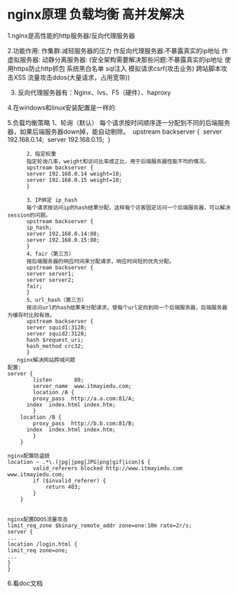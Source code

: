 # nginx原理 负载均衡 高并发解决
  1.nginx是高性能的http服务器/反向代理服务器
  
  2.功能作用:
    作集群:减轻服务器的压力
    作反向代理服务器:不暴露真实的ip地址
    作虚拟服务器:
    动静分离服务器:
    (安全架构需要解决那些问题:不暴露真实的ip地址 使用https防止http抓包 系统黑白名单 sql注入 模拟请求csrf(攻击业务) 跨站脚本攻击XSS 
    流量攻击ddos(大量请求，占用宽带))
    
   3. 反向代理服务器有：Nginx、lvs、F5（硬件）、haproxy
   
   4.在windows和linux安装配置是一样的
   
   5.负载均衡策略
          1、轮询（默认）
          每个请求按时间顺序逐一分配到不同的后端服务器，如果后端服务器down掉，能自动剔除。 
          upstream backserver { 
          server 192.168.0.14; 
          server 192.168.0.15; 
          } 

          2、指定权重
          指定轮询几率，weight和访问比率成正比，用于后端服务器性能不均的情况。 
          upstream backserver { 
          server 192.168.0.14 weight=10; 
          server 192.168.0.15 weight=10; 
          } 

          3、IP绑定 ip_hash
          每个请求按访问ip的hash结果分配，这样每个访客固定访问一个后端服务器，可以解决session的问题。 
          upstream backserver { 
          ip_hash; 
          server 192.168.0.14:88; 
          server 192.168.0.15:80; 
          } 
          4、fair（第三方）
          按后端服务器的响应时间来分配请求，响应时间短的优先分配。 
          upstream backserver { 
          server server1; 
          server server2; 
          fair; 
          } 
          5、url_hash（第三方）
          按访问url的hash结果来分配请求，使每个url定向到同一个后端服务器，后端服务器为缓存时比较有效。 
          upstream backserver { 
          server squid1:3128; 
          server squid2:3128; 
          hash $request_uri; 
          hash_method crc32; 
          } 
       nginx解决网站跨域问题
    配置:
    server {
            listen       80;
            server_name  www.itmayiedu.com;
            location /A {
            proxy_pass  http://a.a.com:81/A;
          index  index.html index.htm;
            }
        location /B {
            proxy_pass  http://b.b.com:81/B;
          index  index.html index.htm;
            }
        }

    nginx配置防盗链
    location ~ .*\.(jpg|jpeg|JPG|png|gif|icon)$ {
            valid_referers blocked http://www.itmayiedu.com www.itmayiedu.com;
            if ($invalid_referer) {
                return 403;
            }
        }


    nginx配置DDOS流量攻击
    limit_req_zone $binary_remote_addr zone=one:10m rate=2r/s;
    server {
    ...
    location /login.html {
    limit_req zone=one;
    ...
    }
    }

   6.看doc文档
